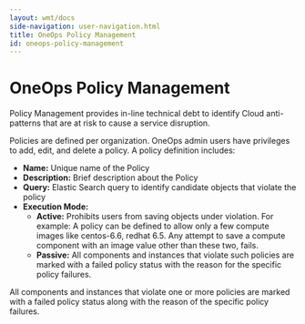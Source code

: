 ```yaml
---
layout: wmt/docs
side-navigation: user-navigation.html
title: OneOps Policy Management
id: oneops-policy-management
---
```


# OneOps Policy Management

Policy Management provides in-line technical debt to identify Cloud anti-patterns that are at risk to cause a service disruption.

Policies are defined per organization. OneOps admin users have privileges to add, edit, and delete a policy. A policy definition includes:

* **Name:** Unique name of the Policy
* **Description:**  Brief description about the Policy
* **Query:** Elastic Search query to identify candidate objects that violate the policy
* **Execution Mode:**  
    * **Active:** Prohibits users from saving objects under violation. For example: A policy can be defined to allow only a few compute images like centos-6.6, redhat 6.5. Any attempt to save a compute component with an image value other than these two, fails.
    * **Passive:** All components and instances that violate such policies are marked with a failed policy status with the reason for the specific policy failures.

All components and instances that violate one or more policies are marked with a failed policy status along with the reason of the specific policy failures.
